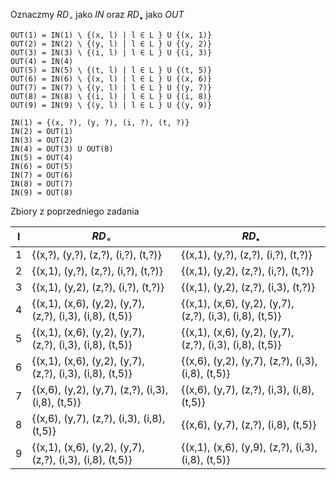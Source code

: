 Oznaczmy $RD_\circ$ jako $IN$ oraz $RD_\bullet$ jako $OUT$

```
OUT(1) = IN(1) \ {(x, l) | l ∈ L } U {(x, 1)}
OUT(2) = IN(2) \ {(y, l) | l ∈ L } U {(y, 2)}
OUT(3) = IN(3) \ {(i, l) | l ∈ L } U {(i, 3)}
OUT(4) = IN(4)
OUT(5) = IN(5) \ {(t, l) | l ∈ L } U {(t, 5)}
OUT(6) = IN(6) \ {(x, l) | l ∈ L } U {(x, 6)}
OUT(7) = IN(7) \ {(y, l) | l ∈ L } U {(y, 7)}
OUT(8) = IN(8) \ {(i, l) | l ∈ L } U {(i, 8)}
OUT(9) = IN(9) \ {(y, l) | l ∈ L } U {(y, 9)}

IN(1) = {(x, ?), (y, ?), (i, ?), (t, ?)}
IN(2) = OUT(1)
IN(3) = OUT(2)
IN(4) = OUT(3) U OUT(8)
IN(5) = OUT(4)
IN(6) = OUT(5)
IN(7) = OUT(6)
IN(8) = OUT(7)
IN(9) = OUT(8)
```

Zbiory z poprzedniego zadania

| l   | $RD_\circ$                                               | $RD_\bullet$                                             |
| --- | -------------------------------------------------------- | -------------------------------------------------------- |
| 1   | {(x,?), (y,?), (z,?), (i,?), (t,?)}                      | {(x,1), (y,?), (z,?), (i,?), (t,?)}                      |
| 2   | {(x,1), (y,?), (z,?), (i,?), (t,?)}                      | {(x,1), (y,2), (z,?), (i,?), (t,?)}                      |
| 3   | {(x,1), (y,2), (z,?), (i,?), (t,?)}                      | {(x,1), (y,2), (z,?), (i,3), (t,?)}                      |
| 4   | {(x,1), (x,6), (y,2), (y,7), (z,?), (i,3), (i,8), (t,5)} | {(x,1), (x,6), (y,2), (y,7), (z,?), (i,3), (i,8), (t,5)} |
| 5   | {(x,1), (x,6), (y,2), (y,7), (z,?), (i,3), (i,8), (t,5)} | {(x,1), (x,6), (y,2), (y,7), (z,?), (i,3), (i,8), (t,5)} |
| 6   | {(x,1), (x,6), (y,2), (y,7), (z,?), (i,3), (i,8), (t,5)} | {(x,6), (y,2), (y,7), (z,?), (i,3), (i,8), (t,5)}        |
| 7   | {(x,6), (y,2), (y,7), (z,?), (i,3), (i,8), (t,5)}        | {(x,6), (y,7), (z,?), (i,3), (i,8), (t,5)}               |
| 8   | {(x,6), (y,7), (z,?), (i,3), (i,8), (t,5)}               | {(x,6), (y,7), (z,?), (i,8), (t,5)}                      |
| 9   | {(x,1), (x,6), (y,2), (y,7), (z,?), (i,3), (i,8), (t,5)} | {(x,1), (x,6), (y,9), (z,?), (i,3), (i,8), (t,5)}        |
